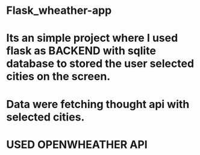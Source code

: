 # Flask_wheather-app


# Its an simple project where I  used flask as BACKEND with sqlite database to stored the user selected cities on the screen.

# Data were fetching thought api with selected cities.
 
# USED OPENWHEATHER API
 


